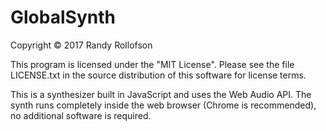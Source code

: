 # GlobalSynth
Copyright © 2017 Randy Rollofson

This program is licensed under the "MIT License". Please see the file LICENSE.txt in the source distribution of this software for license terms.

This is a synthesizer built in JavaScript and uses the Web Audio API. The synth runs completely inside the web browser (Chrome is recommended), no additional software is required. 

